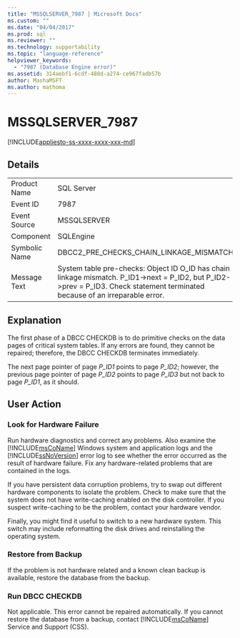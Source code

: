 ```yaml
---
title: "MSSQLSERVER_7987 | Microsoft Docs"
ms.custom: ""
ms.date: "04/04/2017"
ms.prod: sql
ms.reviewer: ""
ms.technology: supportability
ms.topic: "language-reference"
helpviewer_keywords: 
  - "7987 (Database Engine error)"
ms.assetid: 314aebf1-6cdf-488d-a274-ce967fadb57b
author: MashaMSFT
ms.author: mathoma
---
```

# MSSQLSERVER_7987
[!INCLUDE[appliesto-ss-xxxx-xxxx-xxx-md](../../includes/appliesto-ss-xxxx-xxxx-xxx-md.md)]
  
## Details  
  
|||  
|-|-|  
|Product Name|SQL Server|  
|Event ID|7987|  
|Event Source|MSSQLSERVER|  
|Component|SQLEngine|  
|Symbolic Name|DBCC2_PRE_CHECKS_CHAIN_LINKAGE_MISMATCH|  
|Message Text|System table pre-checks: Object ID O_ID has chain linkage mismatch. P_ID1->next = P_ID2, but P_ID2->prev = P_ID3. Check statement terminated because of an irreparable error.|  
  
## Explanation  
The first phase of a DBCC CHECKDB is to do primitive checks on the data pages of critical system tables. If any errors are found, they cannot be repaired; therefore, the DBCC CHECKDB terminates immediately.  
  
The next page pointer of page *P_ID1* points to page *P_ID2*; however, the previous page pointer of page *P_ID2* points to page *P_ID3* but not back to page *P_ID1*, as it should.  
  
## User Action  
  
### Look for Hardware Failure  
Run hardware diagnostics and correct any problems. Also examine the [!INCLUDE[msCoName](../../includes/msconame-md.md)] Windows system and application logs and the [!INCLUDE[ssNoVersion](../../includes/ssnoversion-md.md)] error log to see whether the error occurred as the result of hardware failure. Fix any hardware-related problems that are contained in the logs.  
  
If you have persistent data corruption problems, try to swap out different hardware components to isolate the problem. Check to make sure that the system does not have write-caching enabled on the disk controller. If you suspect write-caching to be the problem, contact your hardware vendor.  
  
Finally, you might find it useful to switch to a new hardware system. This switch may include reformatting the disk drives and reinstalling the operating system.  
  
### Restore from Backup  
If the problem is not hardware related and a known clean backup is available, restore the database from the backup.  
  
### Run DBCC CHECKDB  
Not applicable. This error cannot be repaired automatically. If you cannot restore the database from a backup, contact [!INCLUDE[msCoName](../../includes/msconame-md.md)] Service and Support (CSS).  
  

